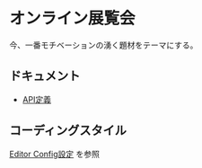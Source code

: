 # オンライン展覧会

今、一番モチベーションの湧く題材をテーマにする。

## ドキュメント

- [API定義](https://redocly.github.io/redoc/?url=https://raw.githubusercontent.com/dokurin/exhibition/master/api/openapi.yaml)

## コーディングスタイル

[Editor Config設定](.editorconfig) を参照
